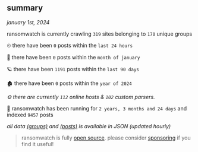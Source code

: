 
## summary
_january 1st, 2024_

ransomwatch is currently crawling `319` sites belonging to `170` unique groups

⏲ there have been `0` posts within the `last 24 hours`

🦈 there have been `0` posts within the `month of january`

🪐 there have been `1191` posts within the `last 90 days`

🏚 there have been `0` posts within the `year of 2024`

_⚙️ there are currently `112` online hosts & `102` custom parsers._

🦕 ransomwatch has been running for `2 years, 3 months and 24 days` and indexed `9457` posts

_all data  [(groups)](http://ransomwhat.telemetry.ltd/groups) and [(posts)](http://ransomwhat.telemetry.ltd/posts) is available in JSON (updated hourly)_

> ransomwatch is fully [open source](https://github.com/joshhighet/ransomwatch#ransomwatch--). please consider [sponsoring](https://github.com/sponsors/joshhighet) if you find it useful!
